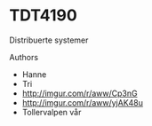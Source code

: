 TDT4190
=======

Distribuerte systemer

Authors
- Hanne
- Tri
- http://imgur.com/r/aww/Cp3nG
- http://imgur.com/r/aww/yjAK48u
- Tollervalpen vår
